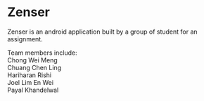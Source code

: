 # Zenser

Zenser is an android application built by a group of student for an assignment.

Team members include:\
Chong Wei Meng\
Chuang Chen Ling\
Hariharan Rishi\
Joel Lim En Wei\
Payal Khandelwal
